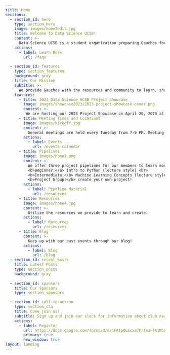 ```yaml
---
title: Home
sections:
  - section_id: hero
    type: section_hero
    image: images/home2edit.jpg
    title: Welcome to Data Science UCSB!
    content: >-
      Data Science UCSB is a student organization preparing Gauchos for successful careers in data science and analytics.
    actions:
      - label: Learn More
        url: /faqs
  
  - section_id: features
    type: section_features
    background: gray
    title: Our Mission
    subtitle: >-
      We provide Gauchos with the resources and community to learn, share, and create in the realm of data science. Our vision is to be the platform through which companies and faculty researchers seek the best data science talent UCSB has to offer, as well as one that empowers students looking to earn this distinction.
    features:
      - title: 2023 Data Science UCSB Project Showcase
        image: images/showcase2023/2023-project-showcase-cover.png
        content: >-
         We are hosting our 2023 Project Showcase on April 20, 2023 at Corwin Pavilion, where students will get the chance to present the projects they have been working on all year! We would also like to give a special thank you to our sponsors: Evidation, HRL Laboratories, Adstra, and Microsoft.  
      - title: Meeting Times and Locations
        image: images/kickoff.jpg
        content: >-
          General meetings are held every Tuesday from 7-9 PM. Meeting locations are sent out in our weekly email. 
        actions:
          - label: Events
            url: /events-calendar
      - title: Pipelines
        image: images/home3.png
        content: >-
          We offer three project pipelines for our members to learn more about data science! <br>
          <b>Beginner:</b> Intro to Python (lecture style) <br>
          <b>Intermediate:</b> Machine Learning Concepts (lecture style) <br>
          <b>Project Group:</b> create your own project!
        actions:
          - label: Pipeline Material
            url: /resources
      - title: Resources
        image: images/home4.jpg
        content: >-
          Utilize the resources we provide to learn and create.
        actions:
          - label: Resources
            url: /resources
      - title: Blog
        content: >-
          Keep up with our past events through our blog!
        actions:
          - label: Blog
            url: /blog
  - section_id: recent-posts
    title: Latest Posts
    type: section_posts
    background: gray
    
  - section_id: sponsors
    title: Our Sponsors
    type: section_sponsors

  - section_id: call-to-action
    type: section_cta
    title: Come join us!
    subtitle: Sign up and join our slack for information about club news and other opportunities.
    actions:
      - label: Register
        url: https://docs.google.com/forms/d/e/1FAIpQLScia7PrfmaFlK1M5obhkWlvAI_JsQrRl47Q0tGcjCDreeykzg/viewform
        primary: true
        new_window: true
layout: landing
---
```


